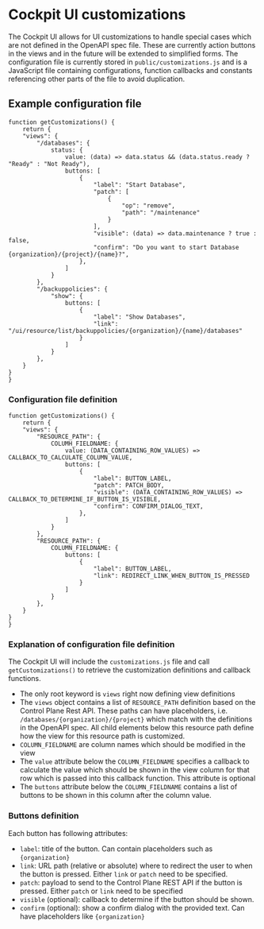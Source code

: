 # Cockpit UI customizations

The Cockpit UI allows for UI customizations to handle special cases which are not defined in the OpenAPI spec file. These are currently action buttons in the views and in the future will be extended to simplified forms.
The configuration file is currently stored in `public/customizations.js` and is a JavaScript file containing configurations, function callbacks and constants referencing other parts of the file to avoid duplication.

## Example configuration file

```
function getCustomizations() {
    return {
    "views": {
        "/databases": {
            status: {
                value: (data) => data.status && (data.status.ready ? "Ready" : "Not Ready"),
                buttons: [
                    {
                        "label": "Start Database",
                        "patch": [
                            {
                                "op": "remove",
                                "path": "/maintenance"
                            }
                        ],
                        "visible": (data) => data.maintenance ? true : false,
                        "confirm": "Do you want to start Database {organization}/{project}/{name}?",
                    },
                ]
            }
        },
        "/backuppolicies": {
            "show": {
                buttons: [
                    {
                        "label": "Show Databases",
                        "link": "/ui/resource/list/backuppolicies/{organization}/{name}/databases"
                    }
                ]
            }
        },
    }
}
}
```

### Configuration file definition

```
function getCustomizations() {
    return {
    "views": {
        "RESOURCE_PATH": {
            COLUMH_FIELDNAME: {
                value: (DATA_CONTAINING_ROW_VALUES) => CALLBACK_TO_CALCULATE_COLUMN_VALUE,
                buttons: [
                    {
                        "label": BUTTON_LABEL,
                        "patch": PATCH_BODY,
                        "visible": (DATA_CONTAINING_ROW_VALUES) => CALLBACK_TO_DETERMINE_IF_BUTTON_IS_VISIBLE,
                        "confirm": CONFIRM_DIALOG_TEXT,
                    },
                ]
            }
        },
        "RESOURCE_PATH": {
            COLUMN_FIELDNAME: {
                buttons: [
                    {
                        "label": BUTTON_LABEL,
                        "link": REDIRECT_LINK_WHEN_BUTTON_IS_PRESSED
                    }
                ]
            }
        },
    }
}
}
```

### Explanation of configuration file definition

The Cockpit UI will include the `customizations.js` file and call `getCustomizations()` to retrieve the customization definitions and callback functions.

- The only root keyword is `views` right now defining view definitions
- The `views` object contains a list of `RESOURCE_PATH` definition based on the Control Plane Rest API. These paths can have placeholders, i.e. `/databases/{organization}/{project}` which match with the definitions in the OpenAPI spec. All child elements below this resource path define how the view for this resource path is customized.
- `COLUMN_FIELDNAME` are column names which should be modified in the view
- The `value` attribute below the `COLUMN_FIELDNAME` specifies a callback to calculate the value which should be shown in the view column for that row which is passed into this callback function. This attribute is optional
- The `buttons` attribute below the `COLUMN_FIELDNAME` contains a list of buttons to be shown in this column after the column value.

### Buttons definition

Each button has following attributes:

- `label`: title of the button. Can contain placeholders such as `{organization}`
- `link`: URL path (relative or absolute) where to redirect the user to when the button is pressed. Either `link` or `patch` need to be specified.
- `patch`: payload to send to the Control Plane REST API if the button is pressed. Either `patch` or `link` need to be specified
- `visible` (optional): callback to determine if the button should be shown.
- `confirm` (optional): show a confirm dialog with the provided text. Can have placeholders like `{organization}`
